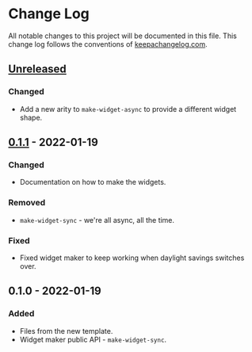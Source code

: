 # Change Log
All notable changes to this project will be documented in this file. This change log follows the conventions of [keepachangelog.com](http://keepachangelog.com/).

## [Unreleased]
### Changed
- Add a new arity to `make-widget-async` to provide a different widget shape.

## [0.1.1] - 2022-01-19
### Changed
- Documentation on how to make the widgets.

### Removed
- `make-widget-sync` - we're all async, all the time.

### Fixed
- Fixed widget maker to keep working when daylight savings switches over.

## 0.1.0 - 2022-01-19
### Added
- Files from the new template.
- Widget maker public API - `make-widget-sync`.

[Unreleased]: https://github.com/your-name/cljjavatest/compare/0.1.1...HEAD
[0.1.1]: https://github.com/your-name/cljjavatest/compare/0.1.0...0.1.1
